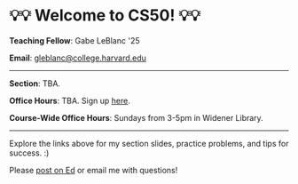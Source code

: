 # 💡💡 Welcome to CS50! 💡💡

**Teaching Fellow**: Gabe LeBlanc '25

**Email**: gleblanc@college.harvard.edu 

-----

**Section**: TBA. 

**Office Hours**: TBA. Sign up [here](https://harvard.cs50.me/hours).

**Course-Wide Office Hours**: Sundays from 3-5pm in Widener Library. 

-----

Explore the links above for my section slides, practice problems, and tips for success. :)

Please [post on Ed](https://cs50.harvard.edu/college/2023/fall/ed/) or email me with questions!



